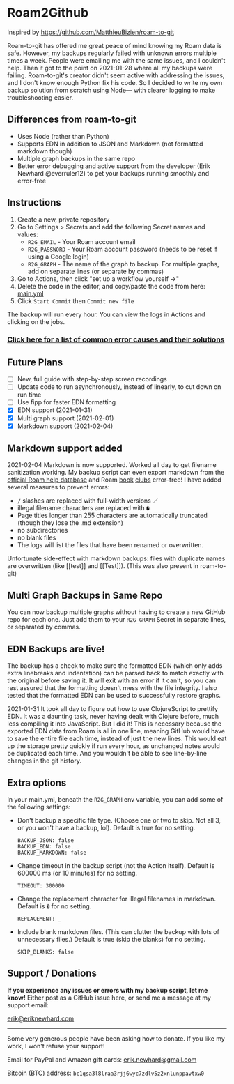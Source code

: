 # Roam2Github

Inspired by https://github.com/MatthieuBizien/roam-to-git

Roam-to-git has offered me great peace of mind knowing my Roam data is safe. However, my backups regularly failed with unknown errors multiple times a week. People were emailing me with the same issues, and I couldn't help. Then it got to the point on 2021-01-28 where all my backups were failing. Roam-to-git's creator didn't seem active with addressing the issues, and I don't know enough Python fix his code. So I decided to write my own backup solution from scratch using Node— with clearer logging to make troubleshooting easier.

## Differences from roam-to-git

- Uses Node (rather than Python)
- Supports EDN in addition to JSON and Markdown (not formatted markdown though)
- Multiple graph backups in the same repo
- Better error debugging and active support from the developer (Erik Newhard @everruler12) to get your backups running smoothly and error-free

## Instructions

1. Create a new, private repository
2. Go to Settings > Secrets and add the following Secret names and values:
    - `R2G_EMAIL` - Your Roam account email
    - `R2G_PASSWORD` - Your Roam account password (needs to be reset if using a Google login)
    - `R2G_GRAPH` - The name of the graph to backup. For multiple graphs, add on separate lines (or separate by commas)
3. Go to Actions, then click "set up a workflow yourself →"
4. Delete the code in the editor, and copy/paste the code from here: [main.yml](https://raw.githubusercontent.com/everruler12/roam2github-demo/main/.github/workflows/main.yml)
5. Click `Start Commit` then `Commit new file`

The backup will run every hour. You can view the logs in Actions and clicking on the jobs.

### [Click here for a list of common error causes and their solutions](https://github.com/everruler12/roam2github-demo#common-error-causes)

## Future Plans

- [ ] New, full guide with step-by-step screen recordings
- [ ] Update code to run asynchronously, instead of linearly, to cut down on run time
- [ ] Use fipp for faster EDN formatting
- [x] EDN support (2021-01-31)
- [x] Multi graph support (2021-02-01)
- [x] Markdown support (2021-02-04)

## Markdown support added

2021-02-04 Markdown is now supported. Worked all day to get filename sanitization working. My backup script can even export markdown from the [official Roam help database](https://roamresearch.com/#/app/help) and Roam [book](https://roamresearch.com/#/app/roam-book-club) [clubs](https://roamresearch.com/#/app/roam-book-club-2) error-free! I have added several measures to prevent errors:

- `/` slashes are replaced with full-width versions `／`
- illegal filename characters are replaced with `�`
- Page titles longer than 255 characters are automatically truncated (though they lose the .md extension)
- no subdirectories
- no blank files
- The logs will list the files that have been renamed or overwritten.

Unfortunate side-effect with markdown backups: files with duplicate names are overwritten (like [[test]] and [[Test]]). (This was also present in roam-to-git)

## Multi Graph Backups in Same Repo

You can now backup multiple graphs without having to create a new GitHub repo for each one. Just add them to your `R2G_GRAPH` Secret in separate lines, or separated by commas.

## EDN Backups are live!

The backup has a check to make sure the formatted EDN (which only adds extra linebreaks and indentation) can be parsed back to match exactly with the original before saving it. It will exit with an error if it can't, so you can rest assured that the formatting doesn't mess with the file integrity. I also tested that the formatted EDN can be used to successfully restore graphs.

2021-01-31 It took all day to figure out how to use ClojureScript to prettify EDN. It was a daunting task, never having dealt with Clojure before, much less compiling it into JavaScript. But I did it! This is necessary because the exported EDN data from Roam is all in one line, meaning GitHub would have to save the entire file each time, instead of just the new lines. This would eat up the storage pretty quickly if run every hour, as unchanged notes would be duplicated each time. And you wouldn't be able to see line-by-line changes in the git history.

## Extra options

In your main.yml, beneath the `R2G_GRAPH` env variable, you can add some of the following settings:

- Don't backup a specific file type. (Choose one or two to skip. Not all 3, or you won't have a backup, lol). Default is true for no setting.

    ```
    BACKUP_JSON: false
    BACKUP_EDN: false
    BACKUP_MARKDOWN: false
    ```
    
- Change timeout in the backup script (not the Action itself). Default is 600000 ms (or 10 minutes) for no setting.

    ```
    TIMEOUT: 300000
    ```
    
- Change the replacement character for illegal filenames in markdown. Default is `�` for no setting.

    ```
    REPLACEMENT: _
    ```

- Include blank markdown files. (This can clutter the backup with lots of unnecessary files.) Default is true (skip the blanks) for no setting.

    ```
    SKIP_BLANKS: false
    ```

## Support / Donations

**If you experience any issues or errors with my backup script, let me know!** Either post as a GitHub issue here, or send me a message at my support email:

[erik@eriknewhard.com](mailto:erik@eriknewhard.com)

---

Some very generous people have been asking how to donate. If you like my work, I won't refuse your support!

Email for PayPal and Amazon gift cards: [erik.newhard@gmail.com](erik.newhard@gmail.com)

Bitcoin (BTC) address: `bc1qsa3l8lraa3rjj6wyc7zdlv5z2xnlunppavtxw0`

